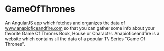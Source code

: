 # GameOfThrones
An AngularJS app which fetches and organizes the data of www.anapioficeandfire.com so that you can gather some info about your favorite Game Of Thrones Book, House or Character. Anapioficeandfire is a website which contains all the data of a popular TV Series "Game Of Thrones".
